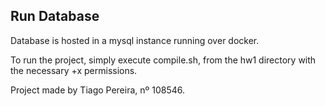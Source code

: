 ## Run Database
Database is hosted in a mysql instance running over docker.
  
To run the project, simply execute compile.sh, from the hw1 directory with the necessary +x permissions.

Project made by Tiago Pereira, nº 108546.
